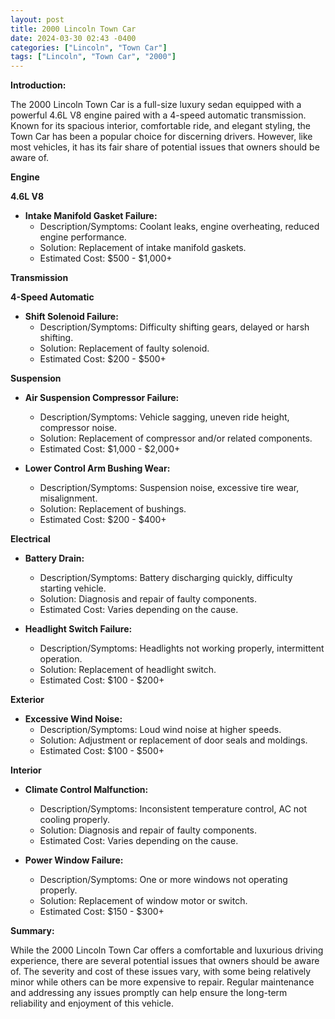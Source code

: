 ```yaml
---
layout: post
title: 2000 Lincoln Town Car
date: 2024-03-30 02:43 -0400
categories: ["Lincoln", "Town Car"]
tags: ["Lincoln", "Town Car", "2000"]
---
```

**Introduction:**

The 2000 Lincoln Town Car is a full-size luxury sedan equipped with a powerful 4.6L V8 engine paired with a 4-speed automatic transmission. Known for its spacious interior, comfortable ride, and elegant styling, the Town Car has been a popular choice for discerning drivers. However, like most vehicles, it has its fair share of potential issues that owners should be aware of.

**Engine**

**4.6L V8**

* **Intake Manifold Gasket Failure:**
    * Description/Symptoms: Coolant leaks, engine overheating, reduced engine performance.
    * Solution: Replacement of intake manifold gaskets.
    * Estimated Cost: $500 - $1,000+

**Transmission**

**4-Speed Automatic**

* **Shift Solenoid Failure:**
    * Description/Symptoms: Difficulty shifting gears, delayed or harsh shifting.
    * Solution: Replacement of faulty solenoid.
    * Estimated Cost: $200 - $500+

**Suspension**

* **Air Suspension Compressor Failure:**
    * Description/Symptoms: Vehicle sagging, uneven ride height, compressor noise.
    * Solution: Replacement of compressor and/or related components.
    * Estimated Cost: $1,000 - $2,000+

* **Lower Control Arm Bushing Wear:**
    * Description/Symptoms: Suspension noise, excessive tire wear, misalignment.
    * Solution: Replacement of bushings.
    * Estimated Cost: $200 - $400+

**Electrical**

* **Battery Drain:**
    * Description/Symptoms: Battery discharging quickly, difficulty starting vehicle.
    * Solution: Diagnosis and repair of faulty components.
    * Estimated Cost: Varies depending on the cause.

* **Headlight Switch Failure:**
    * Description/Symptoms: Headlights not working properly, intermittent operation.
    * Solution: Replacement of headlight switch.
    * Estimated Cost: $100 - $200+

**Exterior**

* **Excessive Wind Noise:**
    * Description/Symptoms: Loud wind noise at higher speeds.
    * Solution: Adjustment or replacement of door seals and moldings.
    * Estimated Cost: $100 - $500+

**Interior**

* **Climate Control Malfunction:**
    * Description/Symptoms: Inconsistent temperature control, AC not cooling properly.
    * Solution: Diagnosis and repair of faulty components.
    * Estimated Cost: Varies depending on the cause.

* **Power Window Failure:**
    * Description/Symptoms: One or more windows not operating properly.
    * Solution: Replacement of window motor or switch.
    * Estimated Cost: $150 - $300+

**Summary:**

While the 2000 Lincoln Town Car offers a comfortable and luxurious driving experience, there are several potential issues that owners should be aware of. The severity and cost of these issues vary, with some being relatively minor while others can be more expensive to repair. Regular maintenance and addressing any issues promptly can help ensure the long-term reliability and enjoyment of this vehicle.
